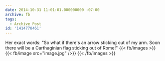 ```yaml
---
date: 2014-10-31 11:01:01.000000000 -07:00
archive: fb
tags: 
  - Archive Post
id: '1414778461'
---
```


Her exact words: "So what if there's an arrow sticking out of my arm. Soon there will be a Carthaginian flag sticking out of Rome!"
{{< fb/images >}}
{{< fb/image src="image.jpg" />}}
{{< /fb/images >}}
